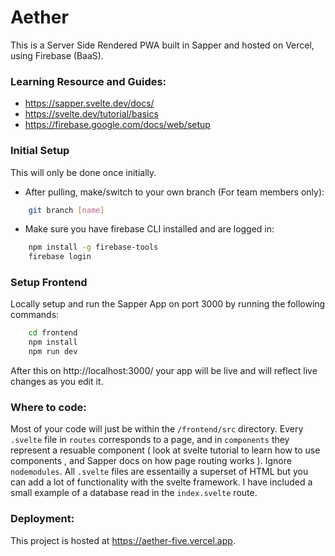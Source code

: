 # Aether 
This is a Server Side Rendered PWA built in Sapper and hosted on Vercel, using Firebase (BaaS). 
### Learning Resource and Guides:
- https://sapper.svelte.dev/docs/
- https://svelte.dev/tutorial/basics
- https://firebase.google.com/docs/web/setup

### Initial Setup
This will only be done once initially.
- After pulling, make/switch to your own branch (For team members only):
```bash
	git branch [name]
```	
- Make sure you have firebase CLI installed and are logged in:
```bash
	npm install -g firebase-tools
	firebase login
```
### Setup Frontend 
Locally setup and run the Sapper App on port 3000 by running the following commands:
```bash
	cd frontend
	npm install
	npm run dev
```
After this on http://localhost:3000/ your app will be live and will reflect live changes as you edit it.

### Where to code:
Most of your code will just be within the `/frontend/src` directory.
Every `.svelte` file in `routes` corresponds to a page, and in `components` they represent a resuable component ( look at svelte tutorial to learn how to use components , and Sapper docs on how page routing works ). Ignore `nodemodules`. All `.svelte` files are essentailly a superset of HTML but you can add a lot of functionality with the svelte framework. I have included a small example of a database read in the `index.svelte` route. 

### Deployment:
This project is hosted at https://aether-five.vercel.app.

